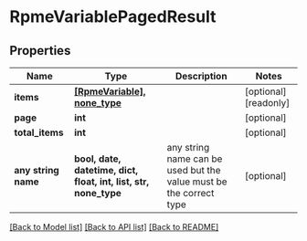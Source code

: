 # RpmeVariablePagedResult


## Properties
Name | Type | Description | Notes
------------ | ------------- | ------------- | -------------
**items** | [**[RpmeVariable], none_type**](RpmeVariable.md) |  | [optional] [readonly] 
**page** | **int** |  | [optional] 
**total_items** | **int** |  | [optional] 
**any string name** | **bool, date, datetime, dict, float, int, list, str, none_type** | any string name can be used but the value must be the correct type | [optional]

[[Back to Model list]](../README.md#documentation-for-models) [[Back to API list]](../README.md#documentation-for-api-endpoints) [[Back to README]](../README.md)


